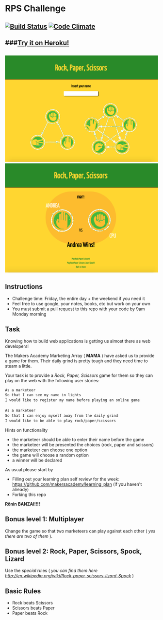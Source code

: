 # RPS Challenge
[![Build Status](https://travis-ci.org/armi1189/rps-challenge.svg?branch=master)](https://travis-ci.org/armi1189/rps-challenge)
[![Code Climate](https://codeclimate.com/github/armi1189/rps-challenge/badges/gpa.svg)](https://codeclimate.com/github/armi1189/rps-challenge)
-------
###[Try it on Heroku!](https://safe-caverns-7925.herokuapp.com/)
-------
![HomePage](https://github.com/armi1189/rps-challenge/blob/master/public/img/rp1.jpg)
![GamePage](https://github.com/armi1189/rps-challenge/blob/master/public/img/rps2.jpg)
-------
Instructions
-------
* Challenge time: Friday, the entire day + the weekend if you need it
* Feel free to use google, your notes, books, etc but work on your own
* You must submit a pull request to this repo with your code by 9am Monday morning

Task 
----

Knowing how to build web applications is getting us almost there as web developers!

The Makers Academy Marketing Array ( **MAMA** ) have asked us to provide a game for them. Their daily grind is pretty tough and they need time to steam a little.

Your task is to provide a _Rock, Paper, Scissors_ game for them so they can play on the web with the following user stories:

```sh
As a marketeer
So that I can see my name in lights
I would like to register my name before playing an online game

As a marketeer
So that I can enjoy myself away from the daily grind
I would like to be able to play rock/paper/scissors
```

Hints on functionality

- the marketeer should be able to enter their name before the game
- the marketeer will be presented the choices (rock, paper and scissors)
- the marketeer can choose one option
- the game will choose a random option
- a winner will be declared


As usual please start by

* Filling out your learning plan self review for the week: https://github.com/makersacademy/learning_plan (if you haven't already)
* Forking this repo

**Rōnin BANZAI!!!!**

## Bonus level 1: Multiplayer

Change the game so that two marketeers can play against each other ( _yes there are two of them_ ).

## Bonus level 2: Rock, Paper, Scissors, Spock, Lizard

Use the _special_ rules ( _you can find them here http://en.wikipedia.org/wiki/Rock-paper-scissors-lizard-Spock_ )

## Basic Rules

- Rock beats Scissors
- Scissors beats Paper
- Paper beats Rock
